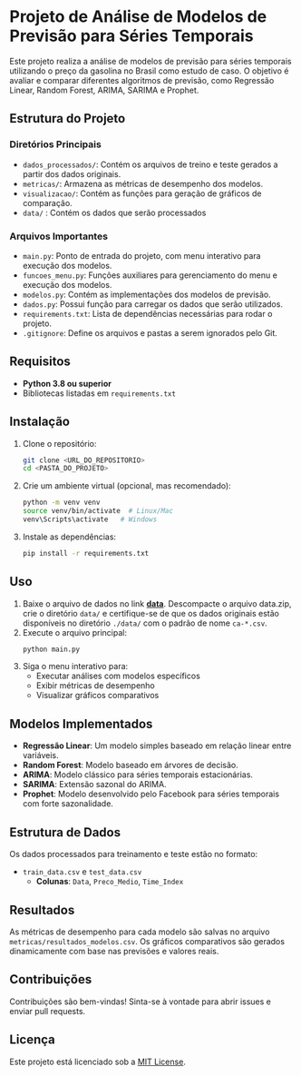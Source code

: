 # Projeto de Análise de Modelos de Previsão para Séries Temporais

Este projeto realiza a análise de modelos de previsão para séries temporais utilizando o preço da gasolina no Brasil como estudo de caso. O objetivo é avaliar e comparar diferentes algoritmos de previsão, como Regressão Linear, Random Forest, ARIMA, SARIMA e Prophet.

## Estrutura do Projeto

### Diretórios Principais
- `dados_processados/`: Contém os arquivos de treino e teste gerados a partir dos dados originais.
- `metricas/`: Armazena as métricas de desempenho dos modelos.
- `visualizacao/`: Contém as funções para geração de gráficos de comparação.
- `data/` : Contém os dados que serão processados

### Arquivos Importantes
- `main.py`: Ponto de entrada do projeto, com menu interativo para execução dos modelos.
- `funcoes_menu.py`: Funções auxiliares para gerenciamento do menu e execução dos modelos.
- `modelos.py`: Contém as implementações dos modelos de previsão.
-  `dados.py`: Possui função para carregar os dados que serão utilizados.
- `requirements.txt`: Lista de dependências necessárias para rodar o projeto.
- `.gitignore`: Define os arquivos e pastas a serem ignorados pelo Git.

## Requisitos

- **Python 3.8 ou superior**
- Bibliotecas listadas em `requirements.txt`

## Instalação

1. Clone o repositório:
   ```bash
   git clone <URL_DO_REPOSITORIO>
   cd <PASTA_DO_PROJETO>
   ```

2. Crie um ambiente virtual (opcional, mas recomendado):
   ```bash
   python -m venv venv
   source venv/bin/activate  # Linux/Mac
   venv\Scripts\activate   # Windows
   ```

3. Instale as dependências:
   ```bash
   pip install -r requirements.txt
   ```

## Uso

1. Baixe o arquivo de dados no link **[data](https://drive.google.com/file/d/1WaVqoM8cAmw8JFwRWpZcMtMUF9-M4Wvp/view?usp=sharing)**. Descompacte o arquivo data.zip, crie o diretório `data/` e certifique-se de que os dados originais estão disponíveis no diretório `./data/` com o padrão de nome `ca-*.csv`. 
2. Execute o arquivo principal:
   ```bash
   python main.py
   ```
3. Siga o menu interativo para:
   - Executar análises com modelos específicos
   - Exibir métricas de desempenho
   - Visualizar gráficos comparativos

## Modelos Implementados

- **Regressão Linear**: Um modelo simples baseado em relação linear entre variáveis.
- **Random Forest**: Modelo baseado em árvores de decisão.
- **ARIMA**: Modelo clássico para séries temporais estacionárias.
- **SARIMA**: Extensão sazonal do ARIMA.
- **Prophet**: Modelo desenvolvido pelo Facebook para séries temporais com forte sazonalidade.

## Estrutura de Dados

Os dados processados para treinamento e teste estão no formato:
- `train_data.csv` e `test_data.csv`
  - **Colunas**: `Data`, `Preco_Medio`, `Time_Index`

## Resultados

As métricas de desempenho para cada modelo são salvas no arquivo `metricas/resultados_modelos.csv`. Os gráficos comparativos são gerados dinamicamente com base nas previsões e valores reais.

## Contribuições

Contribuições são bem-vindas! Sinta-se à vontade para abrir issues e enviar pull requests.

## Licença

Este projeto está licenciado sob a [MIT License](LICENSE).

